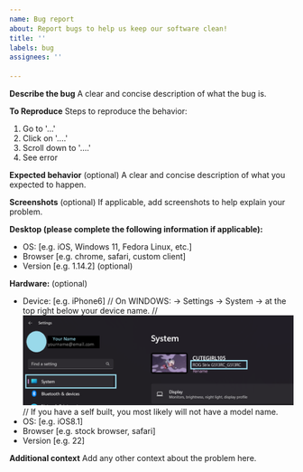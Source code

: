 ```yaml
---
name: Bug report
about: Report bugs to help us keep our software clean!
title: ''
labels: bug
assignees: ''

---
```


**Describe the bug**
A clear and concise description of what the bug is.

**To Reproduce**
Steps to reproduce the behavior:
1. Go to '...'
2. Click on '....'
3. Scroll down to '....'
4. See error

**Expected behavior** (optional)
A clear and concise description of what you expected to happen. 

**Screenshots** (optional)
If applicable, add screenshots to help explain your problem.

**Desktop (please complete the following information if applicable):**
 - OS: [e.g. iOS, Windows 11, Fedora Linux, etc.]
 - Browser [e.g. chrome, safari, custom client]
 - Version [e.g. 1.14.2] (optional)

**Hardware:** (optional)
 - Device: [e.g. iPhone6]
    // On WINDOWS: -> Settings -> System -> at the top right below your device name.
    // ![](/misc/help/how-to-find-device-model-windows-11.png)
    // If you have a self built, you most likely will not have a model name.
 - OS: [e.g. iOS8.1]
 - Browser [e.g. stock browser, safari]
 - Version [e.g. 22]

**Additional context**
Add any other context about the problem here.
